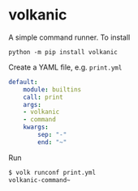 volkanic
========

A simple command runner. To install

    python -m pip install volkanic

Create a YAML file, e.g. `print.yml`

```yaml
default:
    module: builtins
    call: print
    args:
    - volkanic
    - command
    kwargs:
        sep: "-"
        end: "~"
 ```


Run

```bash
$ volk runconf print.yml
volkanic-command~
```
